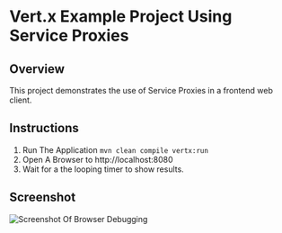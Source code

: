 # Vert.x Example Project Using Service Proxies

## Overview
This project demonstrates the use of Service Proxies in
a frontend web client.

## Instructions

1. Run The Application `mvn clean compile vertx:run`
1. Open A Browser to http://localhost:8080
1. Wait for a the looping timer to show results.

## Screenshot
![Screenshot Of Browser Debugging](https://github.com/InfoSec812/service-proxy-debugging/blob/master/Screenshot_2017-08-01_10-18-58.png)

